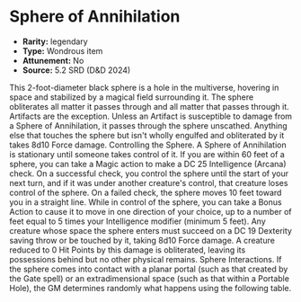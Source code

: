 
# Sphere of Annihilation

* **Rarity:** legendary
* **Type:** Wondrous item
* **Attunement:** No
* **Source:** 5.2 SRD (D&D 2024)


This 2-foot-diameter black sphere is a hole in the multiverse, hovering in space and stabilized by a magical field surrounding it. The sphere obliterates all matter it passes through and all matter that passes through it. Artifacts are the exception. Unless an Artifact is susceptible to damage from a Sphere of Annihilation, it passes through the sphere unscathed. Anything else that touches the sphere but isn't wholly engulfed and obliterated by it takes 8d10 Force damage. Controlling the Sphere. A Sphere of Annihilation is stationary until someone takes control of it. If you are within 60 feet of a sphere, you can take a Magic action to make a DC 25 Intelligence (Arcana) check. On a successful check, you control the sphere until the start of your next turn, and if it was under another creature's control, that creature loses control of the sphere. On a failed check, the sphere moves 10 feet toward you in a straight line. While in control of the sphere, you can take a Bonus Action to cause it to move in one direction of your choice, up to a number of feet equal to 5 times your Intelligence modifier (minimum 5 feet). Any creature whose space the sphere enters must succeed on a DC 19 Dexterity saving throw or be touched by it, taking 8d10 Force damage. A creature reduced to 0 Hit Points by this damage is obliterated, leaving its possessions behind but no other physical remains. Sphere Interactions. If the sphere comes into contact with a planar portal (such as that created by the Gate spell) or an extradimensional space (such as that within a Portable Hole), the GM determines randomly what happens using the following table.
